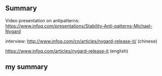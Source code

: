 Summary
-------------

Video presentation on antipatterns: https://www.infoq.com/presentations/Stability-Anti-patterns-Michael-Nygard

interview: http://www.infoq.com/cn/articles/nygard-release-it/ (chinese)  

https://www.infoq.com/articles/nygard-release-it (english)


my summary
---------------

